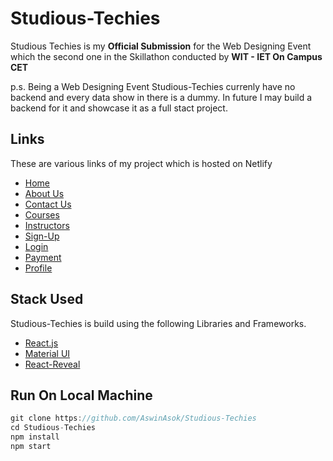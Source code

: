 # Studious-Techies

Studious Techies is my <b>Official Submission</b> for the Web Designing Event which the second one in the Skillathon conducted by <b>WIT - IET On Campus CET</b>

p.s. Being a Web Designing Event Studious-Techies currenly have no backend and every data show in there is a dummy. In future I may build a backend for it and showcase it as a full stact project.

## Links

These are various links of my project which is hosted on Netlify

* [Home](https://studious-techies.netlify.app/)
* [About Us](https://studious-techies.netlify.app/about-us)
* [Contact Us](https://studious-techies.netlify.app/contact-us)
* [Courses](https://studious-techies.netlify.app/home)
* [Instructors](https://studious-techies.netlify.app/instructors)
* [Sign-Up](https://studious-techies.netlify.app/signup)
* [Login](https://studious-techies.netlify.app/login)
* [Payment](https://studious-techies.netlify.app/payments)
* [Profile](https://studious-techies.netlify.app/profile/aswinasok)

## Stack Used
Studious-Techies is build using the following Libraries and Frameworks.
* [React.js](https://reactjs.org/)
* [Material UI](http://material-ui.com/)
* [React-Reveal](https://www.react-reveal.com/)

## Run On Local Machine

```javascript
git clone https://github.com/AswinAsok/Studious-Techies
cd Studious-Techies
npm install
npm start
```
